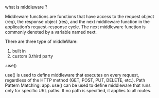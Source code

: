
what is middleware ?

Middleware functions are functions that have access to the request object (req), the response object (res), and the next middleware function in the application’s request-response cycle. The next middleware function is commonly denoted by a variable named next.

There are three type of middleWare:

   1. built in
   2. custom
   3.third party

   .use()
   
use() is used to define middleware that executes on every request, regardless of the HTTP method (GET, POST, PUT, DELETE, etc.). Path Pattern Matching: app. use() can be used to define middleware that runs only for specific URL paths. If no path is specified, it applies to all routes.
